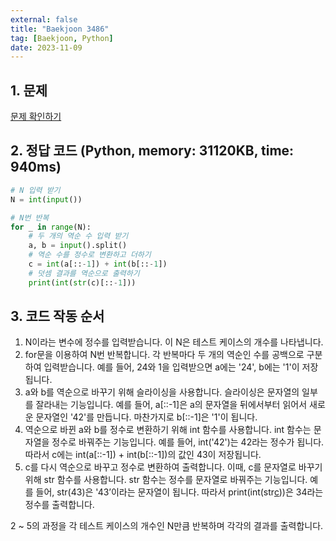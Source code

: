 ```yaml
---
external: false
title: "Baekjoon 3486"
tag: [Baekjoon, Python]
date: 2023-11-09
---
```


## 1. 문제

[문제 확인하기](https://www.acmicpc.net/problem/3486)

## 2. 정답 코드 (Python, memory: 31120KB, time: 940ms)

```python
# N 입력 받기
N = int(input())

# N번 반복
for _ in range(N):
    # 두 개의 역순 수 입력 받기
    a, b = input().split()
    # 역순 수를 정수로 변환하고 더하기
    c = int(a[::-1]) + int(b[::-1])
    # 덧셈 결과를 역순으로 출력하기
    print(int(str(c)[::-1]))
```

## 3. 코드 작동 순서

1. N이라는 변수에 정수를 입력받습니다. 이 N은 테스트 케이스의 개수를 나타냅니다.
2. for문을 이용하여 N번 반복합니다. 각 반복마다 두 개의 역순인 수를 공백으로 구분하여 입력받습니다. 예를 들어, 24와 1을 입력받으면 a에는 '24', b에는 '1'이 저장됩니다.
3. a와 b를 역순으로 바꾸기 위해 슬라이싱을 사용합니다. 슬라이싱은 문자열의 일부를 잘라내는 기능입니다. 예를 들어, a[::-1]은 a의 문자열을 뒤에서부터 읽어서 새로운 문자열인 '42'를 만듭니다. 마찬가지로 b[::-1]은 '1'이 됩니다.
4. 역순으로 바뀐 a와 b를 정수로 변환하기 위해 int 함수를 사용합니다. int 함수는 문자열을 정수로 바꿔주는 기능입니다. 예를 들어, int('42')는 42라는 정수가 됩니다. 따라서 c에는 int(a[::-1]) + int(b[::-1])의 값인 43이 저장됩니다.
5. c를 다시 역순으로 바꾸고 정수로 변환하여 출력합니다. 이때, c를 문자열로 바꾸기 위해 str 함수를 사용합니다. str 함수는 정수를 문자열로 바꿔주는 기능입니다. 예를 들어, str(43)은 '43’이라는 문자열이 됩니다. 따라서 print(int(str[c](::-1)))은 34라는 정수를 출력합니다.  

2 ~ 5의 과정을 각 테스트 케이스의 개수인 N만큼 반복하며 각각의 결과를 출력합니다.

